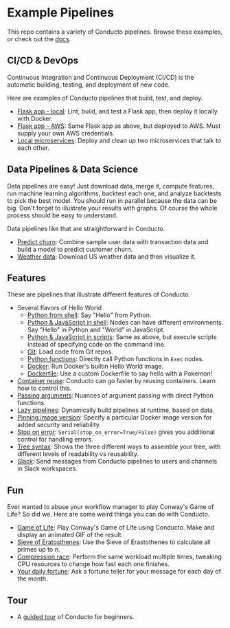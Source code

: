 # Example Pipelines

This repo contains a variety of Conducto pipelines. Browse these examples, or check out the [docs](https://conducto.com/docs).

## CI/CD & DevOps
Continuous Integration and Continuous Deployment (CI/CD) is the automatic building, testing, and deployment of new code. 

Here are examples of Conducto pipelines that build, test, and deploy.

- [Flask app - local](./cicd/flask_microservice/): Lint, build, and test a Flask app, then deploy it locally with Docker.
- [Flask app - AWS](./cicd/aws_microservice/): Same Flask app as above, but deployed to AWS. Must supply your own AWS credentials.  
- [Local microservices](./cicd/local_microservices/): Deploy and clean up two microservices that talk to each other.

## Data Pipelines & Data Science
Data pipelines are easy! Just download data, merge it, compute features, run machine learning algorithms, backtest each one, and analyze backtests to pick the best model. You should run in parallel because the data can be big. Don't forget to illustrate your results with graphs. Of course the whole process should be easy to understand.

Data pipelines like that are straightforward in Conducto.

- [Predict churn](./data_science/predict_churn/): Combine sample user data with transaction data and build a model to predict customer churn.
- [Weather data](./data_science/weather_data/): Download US weather data and then visualize it.

## Features
These are pipelines that illustrate different features of Conducto.
- Several flavors of Hello World
  - [Python from shell](./features/hello_py/): Say "Hello" from Python.
  - [Python & JavaScript in shell](./features/hello_world): Nodes can have different environments. Say "Hello" in Python and "World" in JavaScript.
  - [Python & JavaScript in scripts](./features/hello_py_js/): Same as above, but execute scripts instead of specifying code on the command line.
  - [Git](./features/hello_git/): Load code from Git repos.
  - [Python functions](./features/hello_native/): Directly call Python functions in `Exec` nodes.
  - [Docker](./features/hello_docker/): Run Docker's builtin Hello World image.
  - [Dockerfile](./features/hello_dockerfile/): Use a custom Dockerfile to say hello with a Pokemon!
- [Container reuse](./features/container_reuse/): Conducto can go faster by reusing containers. Learn how to control this.
- [Passing arguments](./features/disambiguate): Nuances of argument passing with direct Python functions.
- [Lazy pipelines](./features/lazy_pipelines): Dynamically build pipelines at runtime, based on data.
- [Pinning image version](./features/image_version/): Specify a particular Docker image version for added security and reliability. 
- [Stop on error](./features/stop_on_error/): `Serial(stop_on_error=True/False)` gives you additional control for handling errors.
- [Tree syntax](./features/tree_syntax/): Shows the three different ways to assemble your tree, with different levels of readability vs reusability. 
- [Slack](./features/slack/): Send messages from Conducto pipelines to users and channels in Slack workspaces.

## Fun
Ever wanted to abuse your workflow manager to play Conway's Game of Life? So did we. Here are some weird things you can do with Conducto.
- [Game of Life](./fun/game_of_life/): Play Conway's Game of Life using Conducto. Make and display an animated GIF of the result.
- [Sieve of Eratosthenes](./fun/eratosthenes): Use the Sieve of Erastothenes to calculate all primes up to _n_.
- [Compression race](./fun/compression_race/): Perform the same workload multiple times, tweaking CPU resources to change how fast each one finishes.
- [Your daily fortune](./fun/fortune_messy/): Ask a fortune teller for your message for each day of the month.

## Tour
- A [guided tour](./tour) of Conducto for beginners.
